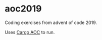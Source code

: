 # aoc2019

Coding exercises from advent of code 2019.

Uses [Cargo AOC](https://github.com/gobanos/cargo-aoc) to run.
